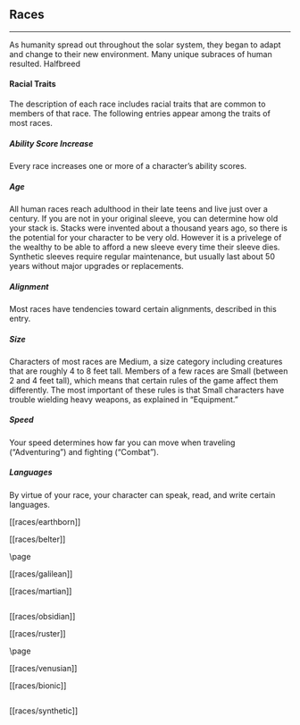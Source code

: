 ## Races

---

As humanity spread out throughout the solar system, they began to adapt and change to their new environment. Many unique subraces of human resulted. Halfbreed

#### Racial Traits

The description of each race includes racial traits that are common to members of that race. The following entries appear among the traits of most races.

##### Ability Score Increase

Every race increases one or more of a character’s ability scores.

##### Age

All human races reach adulthood in their late teens and live just over a century. If you are not in your original sleeve, you can determine how old your stack is. Stacks were invented about a thousand years ago, so there is the potential for your character to be very old. However it is a privelege of the wealthy to be able to afford a new sleeve every time their sleeve dies. Synthetic sleeves require regular maintenance, but usually last about 50 years without major upgrades or replacements.

##### Alignment

Most races have tendencies toward certain alignments, described in this entry.

##### Size

Characters of most races are Medium, a size category including creatures that are roughly 4 to 8 feet tall. Members of a few races are Small (between 2 and 4 feet tall), which means that certain rules of the game affect them differently. The most important of these rules is that Small characters have trouble wielding heavy weapons, as explained in “Equipment.”

##### Speed

Your speed determines how far you can move when traveling (“Adventuring”) and fighting (“Combat”).

##### Languages

By virtue of your race, your character can speak, read, and write certain languages.

[[races/earthborn]]

[[races/belter]]

\page

[[races/galilean]]

[[races/martian]]

```
```

[[races/obsidian]]

[[races/ruster]]

\page

[[races/venusian]]

[[races/bionic]]

```
```

<!-- [[races/spliced]] -->

[[races/synthetic]]

